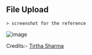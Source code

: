 ## File Upload

    > screenshot for the reference

![image](https://github.com/user-attachments/assets/ef282e5d-6e2e-4666-b226-3a0a9bee9cec)


Credits:- [Tirtha Sharma](https://github.com/genze121 "Tirtha Sharma")
